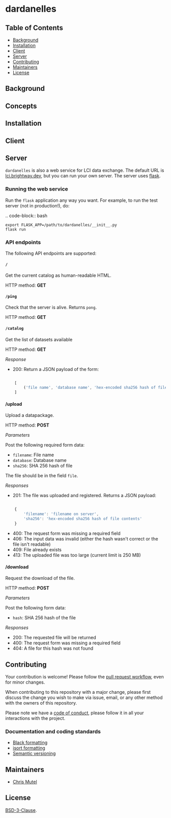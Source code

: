 # dardanelles

## Table of Contents

- [Background](#background)
- [Installation](#installation)
- [Client](#client)
- [Server](#server)
- [Contributing](#contributing)
- [Maintainers](#maintainers)
- [License](#license)

## Background

## Concepts

## Installation

## Client

## Server

`dardanelles` is also a web service for LCI data exchange. The default URL is [lci.brightway.dev](https://lci.brightway.dev), but you can run your own server. The server uses [flask](https://flask.palletsprojects.com/en/2.2.x/).

### Running the web service

Run the ``flask`` application any way you want. For example, to run the test server (not in production!), do:

.. code-block:: bash

    export FLASK_APP=/path/to/dardanelles/__init__.py
    flask run

### API endpoints

The following API endpoints are supported:

#### `/`

Get the current catalog as human-readable HTML.

HTTP method: **GET**

#### `/ping`

Check that the server is alive. Returns `pong`.

HTTP method: **GET**

#### `/catalog`

Get the list of datasets available

HTTP method: **GET**

*Response*

* 200: Return a JSON payload of the form:

```javascript

    [
        ('file name', 'database name', 'hex-encoded sha256 hash of file'),
    ]
```

#### /upload

Upload a datapackage.

HTTP method: **POST**

*Parameters*

Post the following required form data:

* ``filename``: File name
* ``database``: Database name
* ``sha256``: SHA 256 hash of file

The file should be in the field ``file``.

*Responses*

* 201: The file was uploaded and registered. Returns a JSON payload:

```javascript

    {
        'filename': 'filename on server',
        'sha256': 'hex-encoded sha256 hash of file contents'
    }
```

* 400: The request form was missing a required field
* 406: The input data was invalid (either the hash wasn't correct or the file isn't readable)
* 409: File already exists
* 413: The uploaded file was too large (current limit is 250 MB)

#### /download

Request the download of the file.

HTTP method: **POST**

*Parameters*

Post the following form data:

* ``hash``: SHA 256 hash of the file

*Responses*

* 200: The requested file will be returned
* 400: The request form was missing a required field
* 404: A file for this hash was not found

## Contributing

Your contribution is welcome! Please follow the [pull request workflow](https://guides.github.com/introduction/flow/), even for minor changes.

When contributing to this repository with a major change, please first discuss the change you wish to make via issue, email, or any other method with the owners of this repository.

Please note we have a [code of conduct](https://github.com/brightway-lca/dardanelles/blob/master/CODE_OF_CONDUCT.md), please follow it in all your interactions with the project.

### Documentation and coding standards

* [Black formatting](https://black.readthedocs.io/en/stable/)
* [isort formatting](https://pycqa.github.io/isort/)
* [Semantic versioning](http://semver.org/)

## Maintainers

* [Chris Mutel](https://github.com/cmutel/)

## License

[BSD-3-Clause](https://github.com/brightway-lca/dardanelles/blob/master/LICENSE).





